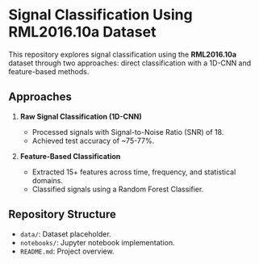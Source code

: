 # Signal Classification Using RML2016.10a Dataset

This repository explores signal classification using the **RML2016.10a** dataset through two approaches: direct classification with a 1D-CNN and feature-based methods.

## Approaches

1. **Raw Signal Classification (1D-CNN)**
   - Processed signals with Signal-to-Noise Ratio (SNR) of 18.
   - Achieved test accuracy of ~75-77%.

2. **Feature-Based Classification**
   - Extracted 15+ features across time, frequency, and statistical domains.
   - Classified signals using a Random Forest Classifier.

## Repository Structure
- `data/`: Dataset placeholder.
- `notebooks/`: Jupyter notebook implementation.
- `README.md`: Project overview.
